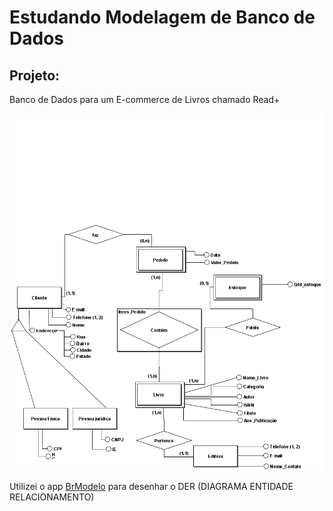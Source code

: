 <h1> Estudando Modelagem de Banco de Dados </h1>
 
<h2> Projeto:  </h2>
<p> Banco de Dados para um E-commerce de Livros chamado Read+ </p>

<img src="DocRef/DER_DiagramaEntidadeRelacionamento.png"/> <br>


<p> Utilizei o app <a href ="https://github.com/ajunior/brmodelo-installer">BrModelo</a> para desenhar o DER (DIAGRAMA ENTIDADE RELACIONAMENTO)  </p>
